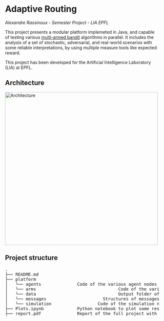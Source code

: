 
# Adaptive Routing

_Alexandre Rassinoux - Semester Project - LIA EPFL_


This project presents a modular platform implemeted in Java, and capable of testing various [multi-armed bandit](https://en.wikipedia.org/wiki/Multi-armed_bandit) algorithms in parallel.
It includes the analysis of a set of stochastic, adversarial, and real-world scenarios with some reliable interpretations, by using multiple measure tools like expected reward. 

This project has been developed for the Artificial Intelligence Laboratory (LIA) at EPFL.

## Architecture
  
<img src="http://arassinoux.com/assets/architecture.png" alt="Architecture" style="width: 500px;"/>

## Project structure
<pre>
.
├── README.md
├── platform    
│   └── agents              Code of the various agent nodes including bandit algorithms
│   └── arms								Code of the various arms nodes
│   └── data								Output folder of the evaluation platform
│   └── messages					  Structures of messages shared between arms, agents, and simulation nodes
│   └── simulation					Code of the simulation node
├── Plots.ipynb             Python notebook to plot some results
├── report.pdf              Report of the full project with explained results
</pre>


